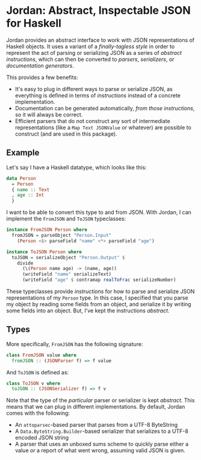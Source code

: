 # Jordan: Abstract, Inspectable JSON for Haskell

Jordan provides an abstract interface to work with JSON representations of Haskell objects.
It uses a variant of a *finally-tagless style* in order to represent the act of parsing or serializing JSON as a series of *abstract instructions*, which can then be converted to *parsers*, *serializers*, or *documentation generators*.

This provides a few benefits:

- It's easy to plug in different ways to parse or serialize JSON, as everything is defined in terms of *instructions* instead of a concrete implementation.
- Documentation can be generated automatically, *from those instructions*, so it will always be correct.
- Efficient parsers that do not construct any sort of intermediate representations (like a `Map Text JSONValue` or whatever) are possible to construct (and are used in this package).

## Example

Let's say I have a Haskell datatype, which looks like this:

```haskell
data Person
  = Person
  { name :: Text
  , age :: Int
  }
```

I want to be able to convert this type to and from JSON.
With Jordan, I can implement the `FromJSON` and `ToJSON` typeclasses:

```haskell
instance FromJSON Person where
  fromJSON = parseObject "Person.Input"
    (Person <$> parseField "name" <*> parseField "age")

instance ToJSON Person where
  toJSON = serializeObject "Person.Output" $
    divide
      (\(Person name age) -> (name, age))
      (writeField "name" serializeText)
      (writeField "age" $ contramap realToFrac serializeNumber)
```

These typeclasses provide *instructions* for how to parse and serialize JSON representations of my `Person` type.
In this case, I specified that you parse my object by reading some fields from an object, and serialize it by writing some fields into an object.
But, I've kept the instructions *abstract*.

## Types

More specifically, `FromJSON` has the following signature:

```haskell
class FromJSON value where
  fromJSON :: (JSONParser f) => f value
```

And `ToJSON` is defined as:

```haskell
class ToJSON v where
  toJSON :: (JSONSerializer f) => f v
```

Note that the type of the *particular* parser or serializer is kept *abstract*.
This means that we can plug in different implementations.
By default, Jordan comes with the following:

- An `attoparsec`-based parser that parses from a UTF-8 ByteString
- A `Data.ByteString.Builder`-based serializer that serializes to a UTF-8 encoded JSON string
- A parser that uses an unboxed sums scheme to quickly parse either a value *or* a report of what went wrong, assuming valid JSON is given.
